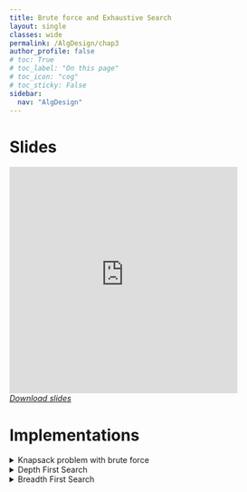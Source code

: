 ```yaml
---
title: Brute force and Exhaustive Search
layout: single
classes: wide
permalink: /AlgDesign/chap3
author_profile: false
# toc: True
# toc_label: "On this page"
# toc_icon: "cog"
# toc_sticky: False
sidebar:
  nav: "AlgDesign"
---
```

# Slides
<style>
.responsive-wrap iframe{ max-width: 100%;}
</style>
<div class="responsive-wrap">
<iframe src="https://docs.google.com/presentation/d/1cDGia1Dho3WV31OORk_UHe6CArxgZHLJhi8Y_3p-7gw/embed?start=false&loop=false&delayms=3000" frameborder="0" height="400px" width="80%" allowfullscreen="true" mozallowfullscreen="true" webkitallowfullscreen="true"></iframe>
</div>

<i class="fa fa-download" aria-hidden="true">
<a href="https://drive.google.com/file/d/1TkfLqnrws9gi7f1edbsM8yNAc8eDm1oR/view?usp=sharing" target="_blank">Download slides</a>
</i> 


# Implementations
<details>
<summary> Knapsack problem with brute force</summary>

<iframe height="400px" width="100%" src="https://repl.it/@chebilkhalil/Knapsack-problem-Brute-force?lite=true" scrolling="no" frameborder="no" allowtransparency="true" allowfullscreen="true" sandbox="allow-forms allow-pointer-lock allow-popups allow-same-origin allow-scripts allow-modals"></iframe>

</details>
<details>
 <summary> Depth First Search</summary>

<iframe height="400px" width="100%" src="https://repl.it/@chebilkhalil/DFS?lite=true" scrolling="no" frameborder="no" allowtransparency="true" allowfullscreen="true" sandbox="allow-forms allow-pointer-lock allow-popups allow-same-origin allow-scripts allow-modals"></iframe>
</details>
<details>
 <summary> Breadth First Search </summary>

<iframe height="400px" width="100%" src="https://repl.it/@chebilkhalil/BFS?lite=true" scrolling="no" frameborder="no" allowtransparency="true" allowfullscreen="true" sandbox="allow-forms allow-pointer-lock allow-popups allow-same-origin allow-scripts allow-modals"></iframe>
</details>


